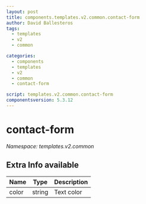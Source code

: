 ```yaml
---
layout: post
title: components.templates.v2.common.contact-form
author: David Ballesteros
tags:
  - templates
  - v2
  - common

categories:
  - components
  - templates
  - v2
  - common
  - contact-form

script: templates.v2.common.contact-form
componentsversion: 5.3.12
---
```

# contact-form

*Namespace: templates.v2.common*

## Extra Info available

| Name | Type | Description |
| --- | --- | --- |
| color | string | Text color |